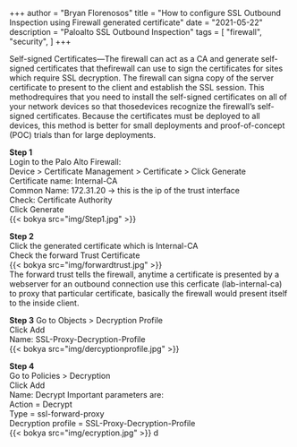 +++
author = "Bryan Florenosos"
title = "How to configure SSL Outbound Inspection using Firewall generated certificate"
date = "2021-05-22"
description = "Paloalto SSL Outbound Inspection"
tags = [
    "firewall",
    "security",
]
+++

Self-signed Certificates—The firewall can act as a CA and generate self-signed certificates that thefirewall can use to sign the certificates for sites which require SSL decryption. The firewall can signa copy of the server certificate to present to the client and establish the SSL session. This methodrequires that you need to install the self-signed certificates on all of your network devices so that thosedevices recognize the firewall’s self-signed certificates. Because the certificates must be deployed to all devices, this method is better for small deployments and proof-of-concept (POC) trials than for large deployments.  

**Step 1**  
Login to the Palo Alto Firewall:  
Device > Certificate Management > Certificate > Click Generate  
Certificate name: Internal-CA  
Common Name: 172.31.20 -> this is the ip of the trust interface  
Check: Certificate Authority  
Click Generate  
{{< bokya src="img/Step1.jpg" >}}  


**Step 2**  
Click the generated certificate which is Internal-CA  
Check the forward Trust Certificate  
{{< bokya src="img/forwardtrust.jpg" >}}  
The forward trust tells the firewall, anytime a certificate is presented by a webserver for an outbound connection use this cerficate (lab-internal-ca) to proxy that particular certificate, basically the firewall would present itself to the inside client.  

**Step 3**
Go to Objects > Decryption Profile  
Click Add  
Name: SSL-Proxy-Decryption-Profile  
{{< bokya src="img/dercyptionprofile.jpg" >}}  

**Step 4**  
Go to Policies > Decryption  
Click Add  
Name: Decrypt
Important parameters are:  
Action = Decrypt  
Type = ssl-forward-proxy  
Decryption profile = SSL-Proxy-Decryption-Profile  
{{< bokya src="img/ecryption.jpg" >}}  d